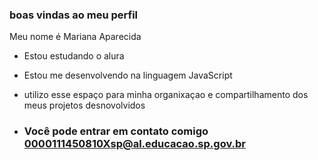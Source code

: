 ### boas vindas ao meu perfil


Meu nome é Mariana Aparecida

- Estou estudando o alura
- Estou me desenvolvendo na linguagem JavaScript
- utilizo esse espaço para minha organixaçao e compartilhamento dos meus projetos desnovolvidos

- ### Você pode entrar em contato comigo 0000111450810Xsp@al.educacao.sp.gov.br
